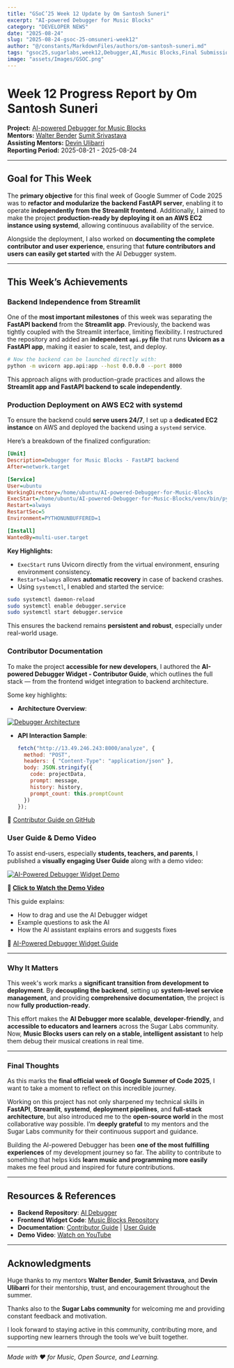 ```yaml
---
title: "GSoC’25 Week 12 Update by Om Santosh Suneri"
excerpt: "AI-powered Debugger for Music Blocks"
category: "DEVELOPER NEWS"
date: "2025-08-24"
slug: "2025-08-24-gsoc-25-omsuneri-week12"
author: "@/constants/MarkdownFiles/authors/om-santosh-suneri.md"
tags: "gsoc25,sugarlabs,week12,Debugger,AI,Music Blocks,Final Submission"
image: "assets/Images/GSOC.png"
---
```


<!-- markdownlint-disable -->

# Week 12 Progress Report by Om Santosh Suneri

**Project:** [AI-powered Debugger for Music Blocks](https://github.com/omsuneri/AI-powered-Debugger-for-Music-Blocks)  
**Mentors:** [Walter Bender](https://github.com/walterbender/) [Sumit Srivastava](https://github.com/sum2it)  
**Assisting Mentors:** [Devin Ulibarri](https://github.com/pikurasa/)  
**Reporting Period:** 2025-08-21 - 2025-08-24

---

## Goal for This Week

The **primary objective** for this final week of Google Summer of Code 2025 was to **refactor and modularize the backend FastAPI server**, enabling it to operate **independently from the Streamlit frontend**. Additionally, I aimed to make the project **production-ready by deploying it on an AWS EC2 instance using systemd**, allowing continuous availability of the service.

Alongside the deployment, I also worked on **documenting the complete contributor and user experience**, ensuring that **future contributors and users can easily get started** with the AI Debugger system.

---

## This Week’s Achievements

### Backend Independence from Streamlit

One of the **most important milestones** of this week was separating the **FastAPI backend** from the **Streamlit app**. Previously, the backend was tightly coupled with the Streamlit interface, limiting flexibility. I restructured the repository and added an **independent `api.py` file** that runs **Uvicorn as a FastAPI app**, making it easier to scale, test, and deploy.

```bash
# Now the backend can be launched directly with:
python -m uvicorn app.api:app --host 0.0.0.0 --port 8000
```

This approach aligns with production-grade practices and allows the **Streamlit app and FastAPI backend to scale independently**.


### Production Deployment on AWS EC2 with systemd

To ensure the backend could **serve users 24/7**, I set up a **dedicated EC2 instance** on AWS and deployed the backend using a `systemd` service.

Here’s a breakdown of the finalized configuration:

```ini
[Unit]
Description=Debugger for Music Blocks - FastAPI backend
After=network.target

[Service]
User=ubuntu
WorkingDirectory=/home/ubuntu/AI-powered-Debugger-for-Music-Blocks
ExecStart=/home/ubuntu/AI-powered-Debugger-for-Music-Blocks/venv/bin/python -m uvicorn app.api:app --host 0.0.0.0 --port 8000
Restart=always
RestartSec=5
Environment=PYTHONUNBUFFERED=1

[Install]
WantedBy=multi-user.target
```

**Key Highlights:**

* `ExecStart` runs Uvicorn directly from the virtual environment, ensuring environment consistency.
* `Restart=always` allows **automatic recovery** in case of backend crashes.
* Using `systemctl`, I enabled and started the service:

```bash
sudo systemctl daemon-reload
sudo systemctl enable debugger.service
sudo systemctl start debugger.service
```

This ensures the backend remains **persistent and robust**, especially under real-world usage.


### Contributor Documentation

To make the project **accessible for new developers**, I authored the **AI-powered Debugger Widget - Contributor Guide**, which outlines the full stack — from the frontend widget integration to backend architecture.

Some key highlights:

* **Architecture Overview**:

<a href=""><img src="https://i.ibb.co/CK8qXhfm/Screenshot-2025-08-22-at-12-34-44-AM.png" alt="Debugger Architecture"></a>

* **API Interaction Sample**:

  ```js
  fetch("http://13.49.246.243:8000/analyze", {
    method: "POST",
    headers: { "Content-Type": "application/json" },
    body: JSON.stringify({
      code: projectData,
      prompt: message,
      history: history,
      prompt_count: this.promptCount
    })
  });
  ```

📎 [Contributor Guide on GitHub](https://github.com/omsuneri/musicblocks/blob/Debugger-docs/js/widgets/aidebugger-guide.md)


### User Guide & Demo Video

To assist end-users, especially **students, teachers, and parents**, I published a **visually engaging User Guide** along with a demo video:

<a href=""><img src="https://i.ibb.co/93HCW8hC/Screenshot-2025-08-22-at-12-45-48-AM.png" alt="AI-Powered Debugger Widget Demo"/></a>

**🎥 [Click to Watch the Demo Video](https://www.youtube.com/watch?v=G-NfDo_A5PM)**

This guide explains:

* How to drag and use the AI Debugger widget
* Example questions to ask the AI
* How the AI assistant explains errors and suggests fixes

📘 [AI-Powered Debugger Widget Guide](https://github.com/omsuneri/musicblocks/blob/Debugger-docs/AI-Debugger-widget-guide.md)

---

### Why It Matters

This week's work marks a **significant transition from development to deployment**. By **decoupling the backend**, setting up **system-level service management**, and providing **comprehensive documentation**, the project is now **fully production-ready**.

This effort makes the **AI Debugger more scalable**, **developer-friendly**, and **accessible to educators and learners** across the Sugar Labs community. Now, **Music Blocks users can rely on a stable, intelligent assistant** to help them debug their musical creations in real time.

---

### Final Thoughts

As this marks the **final official week of Google Summer of Code 2025**, I want to take a moment to reflect on this incredible journey.

Working on this project has not only sharpened my technical skills in **FastAPI**, **Streamlit**, **systemd**, **deployment pipelines**, and **full-stack architecture**, but also introduced me to the **open-source world** in the most collaborative way possible. I’m **deeply grateful** to my mentors and the Sugar Labs community for their continuous support and guidance.

Building the AI-powered Debugger has been **one of the most fulfilling experiences** of my development journey so far. The ability to contribute to something that helps kids **learn music and programming more easily** makes me feel proud and inspired for future contributions.

---

## Resources & References

* **Backend Repository**: [AI Debugger](https://github.com/omsuneri/AI-powered-Debugger-for-Music-Blocks)
* **Frontend Widget Code**: [Music Blocks Repository](https://github.com/omsuneri/musicblocks/blob/Debugger-docs/js/widgets/aidebugger.js)
* **Documentation**: [Contributor Guide](https://github.com/omsuneri/musicblocks/blob/Debugger-docs/js/widgets/aidebugger-guide.md) | [User Guide](https://github.com/omsuneri/musicblocks/blob/Debugger-docs/AI-Debugger-widget-guide.md)
* **Demo Video**: [Watch on YouTube](https://www.youtube.com/watch?v=G-NfDo_A5PM)

---

## Acknowledgments

Huge thanks to my mentors **Walter Bender**, **Sumit Srivastava**, and **Devin Ulibarri** for their mentorship, trust, and encouragement throughout the summer.

Thanks also to the **Sugar Labs community** for welcoming me and providing constant feedback and motivation.

I look forward to staying active in this community, contributing more, and supporting new learners through the tools we’ve built together.

---
*Made with ❤️ for Music, Open Source, and Learning.*

